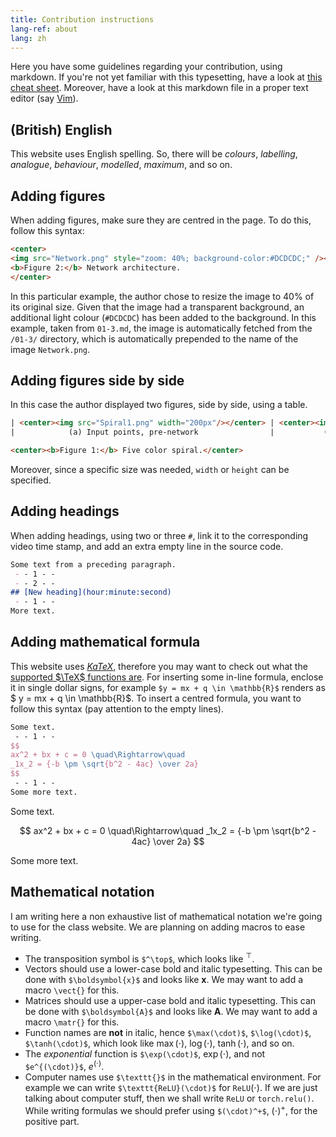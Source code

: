 ```yaml
---
title: Contribution instructions
lang-ref: about
lang: zh
---
```



Here you have some guidelines regarding your contribution, using markdown. If you're not yet familiar with this typesetting, have a look at [this cheat sheet](https://github.com/adam-p/markdown-here/wiki/Markdown-Cheatsheet). Moreover, have a look at this markdown file in a proper text editor (say [Vim](https://en.wikipedia.org/wiki/Vim_(text_editor))).


## (British) English

This website uses English spelling. So, there will be *colours*, *labelling*, *analogue*, *behaviour*, *modelled*, *maximum*, and so on.


## Adding figures

When adding figures, make sure they are centred in the page. To do this, follow this syntax:

```html
<center>
<img src="Network.png" style="zoom: 40%; background-color:#DCDCDC;" /><br>
<b>Figure 2:</b> Network architecture.
</center>
```

In this particular example, the author chose to resize the image to 40% of its original size. Given that the image had a transparent background, an additional light colour (`#DCDCDC`) has been added to the background. In this example, taken from `01-3.md`, the image is automatically fetched from the `/01-3/` directory, which is automatically prepended to the name of the image `Network.png`.


## Adding figures side by side

In this case the author displayed two figures, side by side, using a table.

```html
| <center><img src="Spiral1.png" width="200px"/></center> | <center><img src="Spiral2.png" height="170px"/></center> |
|            (a) Input points, pre-network                |           (b) Output points, post-network                |

<center><b>Figure 1:</b> Five color spiral.</center>
```

Moreover, since a specific size was needed, `width` or `height` can be specified.


## Adding headings

When adding headings, using two or three `#`, link it to the corresponding video time stamp, and add an extra empty line in the source code.

```markdown
Some text from a preceding paragraph.
 - - 1 - -
 - - 2 - -
## [New heading](hour:minute:second)
 - - 1 - -
More text.
```


## Adding mathematical formula

This website uses [*KaTeX*](https://katex.org/), therefore you may want to check out what the [supported $\TeX$ functions are](https://katex.org/docs/supported.html). For inserting some in-line formula, enclose it in single dollar signs, for example `$y = mx + q \in \mathbb{R}$` renders as $ y = mx + q \in \mathbb{R}$. To insert a centred formula, you want to follow this syntax (pay attention to the empty lines).

```tex
Some text.
 - - 1 - -
$$
ax^2 + bx + c = 0 \quad\Rightarrow\quad
_1x_2 = {-b \pm \sqrt{b^2 - 4ac} \over 2a}
$$
 - - 1 - -
Some more text.
```

Some text.

$$
ax^2 + bx + c = 0 \quad\Rightarrow\quad
_1x_2 = {-b \pm \sqrt{b^2 - 4ac} \over 2a}
$$

Some more text.


## Mathematical notation

I am writing here a non exhaustive list of mathematical notation we're going to use for the class website. We are planning on adding macros to ease writing.

- The transposition symbol is `$^\top$`, which looks like $^\top$.
- Vectors should use a lower-case bold and italic typesetting. This can be done with `$\boldsymbol{x}$` and looks like $\boldsymbol{x}$. We may want to add a macro `\vect{}` for this.
- Matrices should use a upper-case bold and italic typesetting. This can be done with `$\boldsymbol{A}$` and looks like $\boldsymbol{A}$. We may want to add a macro `\matr{}` for this.
- Function names are **not** in italic, hence `$\max(\cdot)$`, `$\log(\cdot)$`, `$\tanh(\cdot)$`, which look like $\max(\cdot)$, $\log(\cdot)$, $\tanh(\cdot)$, and so on.
- The *exponential* function is `$\exp(\cdot)$`, $\exp(\cdot)$, and not `$e^{(\cdot)}$`, $e^{(\cdot)}$.
- Computer names use `$\texttt{}$` in the mathematical environment. For example we can write `$\texttt{ReLU}(\cdot)$` for $\texttt{ReLU}(\cdot)$. If we are just talking about computer stuff, then we shall write `ReLU` or `torch.relu()`. While writing formulas we should prefer using `$(\cdot)^+$`, $(\cdot)^+$, for the positive part.

